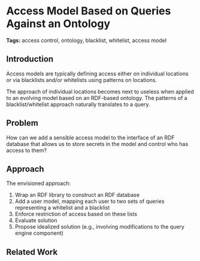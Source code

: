 # Access Model Based on Queries Against an Ontology

**Tags:** access control, ontology, blacklist, whitelist, access model

## Introduction

Access models are typically defining access either on individual locations or via blacklists and/or whitelists using patterns on locations.

The approach of individual locations becomes next to useless when applied to an evolving model based on an RDF-based ontology. The patterns of a blacklist/whitelist approach naturally translates to a query.

## Problem

How can we add a sensible access model to the interface of an RDF database that allows us to store secrets in the model and control who has access to them?

## Approach

The envisioned approach:
1. Wrap an RDF library to construct an RDF database
2. Add a user model, mapping each user to two sets of queries representing a whitelist and a blacklist
3. Enforce restriction of access based on these lists
4. Evaluate solution
5. Propose idealized solution (e.g., involving modifications to the query engine component)

## Related Work

